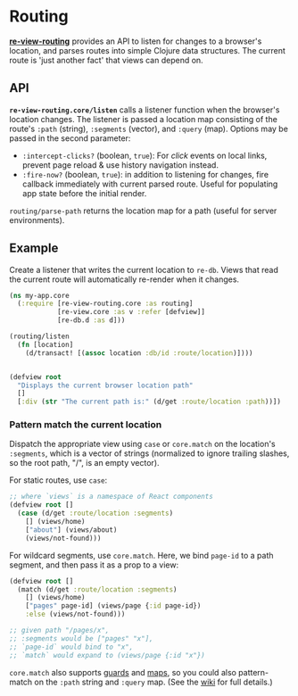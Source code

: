 # Routing

**[re-view-routing](https://github.com/braintripping/re-view/blob/master/re_view/src/re_view/routing.cljs)** provides an API to listen for changes to a browser's location, and parses routes into simple Clojure data structures. The current route is 'just another fact' that views can depend on.


## API

**`re-view-routing.core/listen`** calls a listener function when the browser's location changes. The listener is passed a location map consisting of the route's `:path` (string), `:segments` (vector), and `:query` (map). Options may be passed in the second parameter:

- `:intercept-clicks?` (boolean, `true`): For _click_ events on local links, prevent page reload & use history navigation instead.
- `:fire-now?` (boolean, `true`): in addition to listening for changes, fire callback immediately with current parsed route. Useful for populating app state before the initial render.

`routing/parse-path` returns the location map for a path (useful for server environments).


## Example

Create a listener that writes the current location to `re-db`. Views that read the current route will automatically re-render when it changes.
    
```clj 
(ns my-app.core 
  (:require [re-view-routing.core :as routing]
            [re-view.core :as v :refer [defview]]
            [re-db.d :as d]))

(routing/listen
  (fn [location] 
    (d/transact! [(assoc location :db/id :route/location)])))


(defview root 
  "Displays the current browser location path"
  [] 
  [:div (str "The current path is:" (d/get :route/location :path))])


```    

### Pattern match the current location

Dispatch the appropriate view using `case` or `core.match` on the location's `:segments`, which is a vector of strings (normalized to ignore trailing slashes, so the root path, "/", is an empty vector).

For static routes, use `case`:

```clj
;; where `views` is a namespace of React components
(defview root []
  (case (d/get :route/location :segments)
    [] (views/home)
    ["about"] (views/about)
    (views/not-found)))
```

For wildcard segments, use `core.match`. Here, we bind `page-id` to a path segment, and then pass it as a prop to a view:

```clj
(defview root []
  (match (d/get :route/location :segments)
    [] (views/home)
    ["pages" page-id] (views/page {:id page-id})
    :else (views/not-found)))

;; given path "/pages/x",
;; :segments would be ["pages" "x"],
;; `page-id` would bind to "x",
;; `match` would expand to (views/page {:id "x"})
```
`core.match` also supports [guards](https://github.com/clojure/core.match/wiki/Basic-usage#guards) and [maps](https://github.com/clojure/core.match/wiki/Basic-usage#map-patterns), so you could also pattern-match on the `:path` string and `:query` map. (See the [wiki](https://github.com/clojure/core.match/wiki) for full details.)
